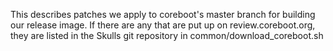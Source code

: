 This describes patches we apply to coreboot's master branch for building
our release image. If there are any that are put up on review.coreboot.org,
they are listed in the Skulls git repository in common/download_coreboot.sh
